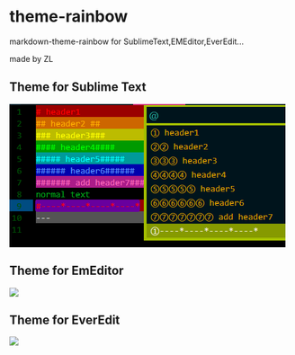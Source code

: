 # theme-rainbow

markdown-theme-rainbow for SublimeText,EMEditor,EverEdit...

made by ZL

## Theme for Sublime Text

<image  width="491" height="255" x="0" y="0"  src="data:image/png;base64,iVBORw0KGgoAAAANSUhEUgAAAesAAAD/CAYAAADRw/6YAAAABGdBTUEAALGPC/xhBQAAACBjSFJN
AAB6JgAAgIQAAPoAAACA6AAAdTAAAOpgAAA6mAAAF3CculE8AAAABmJLR0QA/wD/AP+gvaeTAAAA
CXBIWXMAAA7DAAAOwwHHb6hkAAAAB3RJTUUH5AIcAgsMyMgJ/QAATlNJREFUeNrtvX1wFNed9/uR
jSSkkWZAEkLClldIRsQYIhkFGew4xEbKkxTOLigl3xiXN4mpZe9zzRa5VVSWisjW1q6V8uah6llX
7Juy9+LNrh/Dc1GtzG5MJRUJxzaJIRBhERwcZGsglo1e0AszGknoxdb9o7tnTvf0SPMmzQz6fapU
muk+5/Sve6bm27+X0yeNe2tmiCMZY554DicItxTtK55ItAmLjurrrybaBEGImdsSbYAgCIIgCLOT
BsTVs15IXky0AYKQQLLfSLQFgiAsFOJZC4IgCEKSI2ItCIIgCEnOkkQbIAhC/PjOk2WJNkEQhHlA
PGtBEARBSHJErAVBEAQhyRGx1tkDbEvQsXfof4IgCIJgR4w566WwI1N76ZmAX91M2InsAU4CXcAT
QCdwLmHWJA/bgHL9tXF9BEEQhNQiSrFOh69lQyYwMR39MHHCECNDiBzAUEItSjybgPv01/1AYaIN
EgRBEKImSpWdgmsTcOEmmnAnTqz3hHi9DdgMRPqgwR0EhK0LzRsNtR/gJcv+J9BuFpilTTnBIfd+
y3tVbAHexRwp2KH/v2gZyzjWOeX/JkSsBUEQUpnoc9YXEhfyVnkJTchG9dcnle2RCnW50rdLf1+u
7N+BJsQv6X/9mG8QUOww/kbRBFw9xjZ9fHUcFUOoTyrnd5++XcWhj2W0M2w0kDSAIAjCrcEtWWA2
GmW/fuC4/toQ/Tz9fzmad3pGaW+03WazzaATs6e9QT+O1WNXqUATcyOsf07vU2Fp58Cch+4i2KsX
BEEQUp9b4qEoTgICnRfDOCOz7DPG3cbcVePls7QpZO4iLwfBXj0E34SMWsaa7QZAEFRW/M33WFYc
vH3inR/x0euJtk4QBCspLdbWvK41f23N8y4Ehg2Gx2u1URASSdqj3+buBwqh53d88H3zSiBpPELJ
D7/Hmgf6ufH9n3I90cYKguAnpcX6nP63A80rPonm0eYSHI6OF7NNfzK86Zdm6W8Xoi8kOG9tV9wm
CLGw7C/3suJzMHr8R1w7G7x/hjf46PtvaO1+uJf048/bthMEYeG5JXLWDsCrv85l9nB2tJxDE9rN
s7QxbChX/lu96lHM4e0nbMaxK24ThFhIq6ln+edgNAwBvvHvz3OjJxtHbT3LEm24IAhALJ71A7lQ
qGh9Zqb+gJRpOB5tiVfsOIBP5mnsV9HC3NYKcMPbPodWBKbmtY1KboPjljEMLz3XMl4uwfnxSL1t
q53GeOK1Ly7S+DzFtXezpOd3XFGE2pS37vmQ0dy7WfJ7LWc98NsPydlxN85H4YbksAUh4UQv1u/M
h/8aHa+GeB0JL8WwLZQtBuciHAPmDuPPtT/c4wiLgJq7ycwZY7QtkKNe8TffY1nuh1z/fgs30EPk
xWOMGvmYsx8yUXs3mXmfB36f6DMQhEXPLREGFwRhFgqdLMHHlO5Vpz36bZYV93Pjh5pQA3j+eI1p
pcsMv2dqBJa4ChJtvSAIiFgLwuLA52VKf1mwuhB6PrKp9g4IuiAIyYWItSAsBnKcpM+2v9Bpyoml
8XnSc2HaM5BoywVBIMWnblXviX0MQUhV3g+3Yb+XaVaRXgOE8JwLVlsmEOp57ok/Sr5aEJIB8awF
4Vbn7A0+JZvMz30egIEr/VC8jlU12u60R79NDv1Mk0N6jVo9fknmWQtCkiBiLQi3ODO8gfePYyz5
3EZWADOv/5TrfwTHju+x5off4+7Pexn+8U/x9WTj2PE97v7hV8n8+Bd88OM3Yj62IAjxIQ2YSbQR
0fI7CYMLi5j3vxm87TtPltm2TePzFH//qzj4kOtKFbggCKmBeNaCsAiY4fdc++GPuDFyNyt++D1W
/+Xng9qk8XlWfX+vPzwuCELykNIFZoIgRMb1H/+IAd3LXvPDrwbtn/7jL0xPORMEITkQsQ6T5Rug
bCVca4OehT54EWxYD7734Epvoq+EkOpoXrZUeQtCKhG9WJc7YIOlu2cCfnVz4c+iHKpXgfsUDOvC
NmAR1eIaKBiHixd14c2C9sXuQejXKkPd5o3uuoRzfVc/BBnX4HKXub0gCIIwO9GL9crboH8M3tGf
i1TpgNWZUHkTLizsSSzPBiZgGMABGRNgvWVYmgmTg/rrLJgcX1gbk5HlK4A+aDcEsxyqV8Pack1Q
IyGc65uRCZOjwe0FQRCE2YljNfhSbdUtVcDnmd/9kyYuoZjsg4EsWOUM3WYozNCyPwz+HhQo3mhQ
WNzirU72mb1HYxwV35VgcSyuCbbbauvqhyAvU38zoUcWLHb43oObdwXGstpjZW0tZPSF7/Ha2Wm1
mTWKnTYkJLVwCxBJNbggCKlN/HPWowsj1AB0QXvX3CHYHjQRmtTFTg3HRsqq9QHRXFsLq2qgxziW
LpCTV+BiV+D9Bszip4ru8g1QthpWjwa2GQLoFzF9HJXVD0HeBLSfCrwve8gi2EDOGr1dW+BGYfX1
2W9QJsfCvx49Z8O4vr1wxZKeUNsLgiAIsxM/sX4gHZhe8BC4HeGEuCejXHJbFdr+PshZBsvRBLL4
Lsjw6kIN0Asfr9AEsviiJlLDF81iOnwRfCshw6FvKIICp3ackN5mueapXjsV2HTlA8hZD4XlMKzc
hGRMBG5cgo5lYfkGyAGuRXETE831vSlCHXf+9RV3ok0QBGEeiI9YVzqg8Da4kpg1rq35UqxiXaSF
pb26OGRkwmSUx5pNYJZmAplQXTv3OKYQNuDT/y9fodk623GWZ2v/V9XCKss+63n5LHnhy20hBi3X
bip8V6IISYdzfdVagiJLUZsgCIIwK7GLdaUDVi+BK54F96pN+dLVSv7aCdX6NCtnreYtgkXc1kPe
XQtfEW7YPKkUdq0NQ9znFb2wzC53Phdr57q+H5lz+GXKua6qhYII8uOCIAiLldjEOoFCDeHlS3va
CGtqV9yYbeqTHuKeTRSHbfLFhrdtJS6FWTEINeie+hzX92KvpZZAbR+HSy4IgnCrE71YJ1io/diF
YC350nCmdsWDK9cgb7apT70wuR4ysgObVj+keaZGGJxRLYRcsAF6LuIPT6sYuWdTcVs0xCjUkVxf
dTqXqb0QV6QaXBBuTaIX6zy962oXmKZPTcPxKKu3YsUi3HbMq1B0gTtbq+42TSlTvO3+Pk18q3UB
nuyDoWWK56wUpRltjHC+yuX3NA/Wmh+PxNsuztf+56wOngIXrdcezvWVee6CIAiRIatuCUKKIvOs
BWHxIKtuCYIgCEKSI2ItCIIgCEmOiLUgCIIgJDkpvUTmcEOiLRCE1Obgbjf1RZaNvQVsPOyMajxB
EOaHlBZrQRCiI62uj/aaUYY6i9l4OMu0b1dDN+cbB+g6W0ZDa4TjVg3Sut3DcBR948HB3W7qkZsN
4dZDwuCCsMjY1dBN+7olHGoqo7Y5K2j/keYSqpuK6V/npq1B5tgZHNzt5nyjm/ONfRxMtDHCokPE
WhAWEWlVgzxVkUHLc/kcMbYxzgv7zCI0QxZ7nytguGKAF6oSbXVi0SINbuqL0unqTU+0OcIiRcLg
grBISGOc57dqIepnjG11fbTXTHK60wEV5vYzOHns7DjtWwfZ1REQ9/AY54V9PWzRHxxvDamnMc7z
yn58Lg6ZbiC8HGscoFwd0tIGAmH3PLWd5aFIuxq62V9hLN2bzukTJTzdYbZj7bVi6m54aa8ZDTrW
0WYXZXVOnmnVx7Lm+AVhARDPWhAWC1VjrMXFa4pozrSuZGNTCXtvhOjT6uQ0YzxYFdmhyms0AdzY
VEZLL5TXBLx2v1D7CtjYVEZ1UzGn8bB/3yC71EF6tf1amwK6cjzs3+317zaEms5if7sWW6HOoEXf
f6gTtmzvDo4WrBqgvQZamsqoPuFiKMfDU3oKYAZNqAUhkYhYx5GyTVD7EKyMfagoDg61tSDPrxJC
smKaPF96RB7yDFn0+KYoXBHZoYY6i/358KZ2F0NMUlyl76zzsiXHQYteBDZDFnvf0gRyZ51xXCcN
SpHYDE5e60yHnCm/oDdWe8jrLbDNu4Pmne+smKLr7Ep/JOFocwGnfVNsqfaa2ublZNDSpLWb6cjn
zV7Ic04hCMlC7At5qHgm4FfzsUTGHJRB7R1w8RT0rYSHNsAnbeBWm2yCO8bh1Huwcj1syIK2c+Zh
1j8EWZ/AObe5/WKmbBOUuczbPG7tGlnbxeP6bqqF8YvwXp+5vRAfhryR51zd3nQqI+wzfCMr5L7H
l00CU9Q3uqm39rO8N6rW/egr3qThpbIIhjpnOZ+qKZYDeTVuztdY9vks73uz/IIO8MzhMtN7QUg0
0Yv1hVHzaluVDlidCZU3F3wVrpXZwE3oA3BA5gRYlxLJXgo3B7XXjiyYsClyzcqE8dHg9osZ97ng
m56yMihzm7fH5fquhKXAYF9weyE+aN5iVkR9ypxTcGNh7Qzkoh20NGnCuauhm/2rYh5aEFKS+BWY
Xfg02NOeb8qgVon71iorUG2ohYpe+CRL8QzV9i6oLYLei0AFFGXqmzdA0QZze7fFS4/Irgnd41d2
r1wPG5QilV7dk/R3t/FmrW1A8zwNu0OxqRb8Q3ks3q5yftnKWHaes4F70GybydYYrm++YmeZEs53
bYCiiuBrKETB9SUMrdPCyOGGwtMYpzgnnf7r8TbG4Q8729FY7SHPpqAsQDr9PlhuslXztq0FZtHM
FxeEZCN+OesH0oHphfWq3dDWBm4PTPRqry/2oolSmxZidZ/TXnvQhKOtDXonNEFqa9ME8L1T0HYR
JtCEw9o+IqHOhA26ALVdhIlMqFgf2G0ItXGci72aeK23JLqN/cb5FW0w56PXPwRFwEWjnY2Rm2ph
aW9gHI8LajcFt7vjIVg+HDiWqyx07nv9Hdr1NQ4Xr+t7zjiHCf2c1PYi1PGhI5vLBPLCYVHnZQvZ
/KYjfmYcbXbRxSj1u70h27i96ZAz7f8eptX1KRXdRi4d8iq8HMQoWjNXjxu5Z7W4TRBSldhcYTVv
PZHAdawtTITxHIdwwqtjUSqE3xPvg0/ugjIl6nhXkSZkhtj1vQcrlkPRXQHP2W3J9bo/gjs2QPZK
bUzKNE/V3RZaxFauB9cEXFRywufcmie7fqXFSx8O5I6DjoXZe57ohbYw8vhxub426QwheoxCrtbt
fRxs1bxaa064vtFNve7RHsXLsZpJTp9YGeG0rbnscPLYiSlatw9wvnFA2RPwto82u9jZOKDktR20
nHVQvy7QuulwAZVKm6HOYg4xwH6n2qaY4n09QfnxSLzt4OlhgXy7eO3CQhGbWKt564ddsMMFVzwL
nrO25kuxirVdLtQ6iJrr1ttHxWwCo4+baQnfA2BTl2cKYSuU5TOnkDmy0Lz8WtjA7AyrIc4+OGUR
UTVvvalWC2+bUgNxur5BtQfRfgZCSGY68nl5TTf79w3ifi6fI60r2WgjNoanuryzmIaOyMav7ciP
aptpP04amoIfGapOobJvU2K6sZghi6efCz1HYq794dgqCAtBGjATt9EedsHSafj5wvhDXTeCc7sq
1lxoEB5o+0irHg8lDBO94VeEl22CsqXm/GrZJi2k3HYOWDnLsZR8spGL9ueO9X7Det7a7jjW/Lpd
3tvAn//W+9jlw2fDCK+fei/0DUVE13fM5uZFHcYtFeF29N4evO07T4Y3eU99Nrh16pPxEBHxGgUh
eUjpJ5gZHt9s033cbcw5tetUn2W6kdp+HuyeVXz0EPdsAjo6TpBrWmZ34z8x/4VZ5+J0fdvc4U3/
EuLDjO5Ra8+7tuzsLWBjkyyEIQjJRPzEutKhuVhXFjjLGMZ0n3CmdqnTjUzt44mRw7aZ+uRnVCus
ynIENm2yeKZ9Y1qR2l1l0OfWhM3qRRu554r1Wl48XpRt0j5mtzJmvK5vONO/hPgi84kFITWIXqwf
yIVCSzF5AvLVJizCbdskDCGeT6Fwn9OmSZVZnjbm97YVQTdCwx43eNTGbnDnK20m4OJFqFCT031w
yqHtr1WfZRyht203PWy2qWzxur4yz10QBCFAfHPWC0yr5NOERUwsOWtBEFILeTa4IAiCICQ5ItaC
IAiCkOSIWAuCIAhCkpPSU7fqZO6tsIh5ZU2iLRAEYaEQz1oQBEEQkhwRa0EQBEFIckSsBUEQBCHJ
SemctSAIsXFwt5v6IsvG3gI2Hg7vcaOx9hcEITxErAVhEaIu5LHxcPBCHucbB2ZdyCPW/iHt0pej
HE7QIiIHd7upR242hORDxHqh2QN0AScTcOxtQBHwaqIvgpBIdjV0s39VNoeaymzXqT7SXMJRxnl+
n5u2ZSFW5Yqh/2JDW260hy056tbA2t2CEA7xyVkba1l/zRH7WNGwCXhCf12OJohWdqCJFfr/HTZt
ntDHsrZX2aMfw9peCFz7Pdhfl3hc33A+a/XzVdsLpFUN8lRFBi3P5XMETUhe2OfmfKP+t2+QXWjr
PO99roDhigFeqIpf/0VJ1RhrcXGoqYyNTWVUNxXQxSj1u72JtkxIIWL3rMsd4PoMJhJYq+YksMxT
HsFLPgE4gE/017nASIg2Qzbt/eeq/++yaS/ABrRrH+qeLR7XN5zPWv18nSHaLELSGOf5rVqI2fDo
Hm/wwltlbOwIeID7d6dz5LCTGZw8dnac9q2D7OrI17zlGPoficjacV5QvFFrSD3IW/W5OPRc4Bhp
eDnWOOD/Stm1gUDYPU9t12u2xFjfWyOd0ydKeLrDbMfaa8XU3fDSXjMadKyZjnxqOwLjzeDkQu8A
5TlT7IIIr4uwWIlRrNOhYgn0j0FmdtAay/POJuA+5f0ey+sutB/uQn3bfUr7QjRxOAlsJiAw2wh4
fEb7l2zGRmm/mchDyzsUu+zC4up+dBtUniBYFK1trLZCsHCVY/Zwrbbs0P9ftLSzHmuTbu9Jgj1m
1dZor28nc3/WxvlA4PNV27wLLOb1sXUP72VF9I40r/SLxQxZ/OZaOlvUdG2rk9PrBniwKp+jxNb/
SEf4ppbX9LC8s5iNzVlaHrmmj4OtWtjYL9S+AjY+5wzcJOwDVDFWCt0M8TZuJCAg1OjHASNnHUAT
6gxamkp4xni/vZsXCAg2AKsGaK/IoKWpjCZ93KcasjkyWwrAly5CLYRNbO7wA0uBaXhnKqZhouYc
2g99P9qP9Uv6/3799UngOAFhOam/HkX74Tbav0pAoF6yaW9sf1fv+5KlfaRCXa707dLfq8KyA03c
DFv6sRfdl5S/UYLDvXuUa2Ecy2rHNuVanCRYvNFt2Wa5Hjssbe7Tx7EjHtc3nM/a7vNV2y9moQZY
MU3eLAKRxjgPrppiyJvu3zZDFj2+KQpXxKF/BAx1BnLdTe0uhpikuErfWedlS46DFl10Z8hi71su
hnI87KwzjuukQSkSm8HJa53poHuzAI3VHvJ6C0Lm1NPwsrNiiq6zgdzy0eYCTvum2FJtDmHn5WT4
c9AzHfm82Qt5TvvfxbSqQb5cBF0fSRGbED7Re9blDs17uZiEMcaRMNqEE77ummN/tKfej3YTAQGB
zCMg3IaHanAcTXi3KduPW8a0ep7bdPus7VQ26LYYItYFlBKIOBg49PddSjt1us4OZZxywice1zec
z1pSg35UIbXyeMOAJoIW8XJ706mMU/9wGb4R2iN9fNkkMEV9o9kLBhi2vDeq1v349O14qSyCoc7Q
50PVFMuBvBo352ss+3yW971ZpmKxZw6X2RaPpeHl2Hb9JkGW+BUiIEqxVsLfc/3gLgRz5aPtcqFW
1PxnKMGx5kujZTaBMcZVw8WhKJ+lTRFzi51D/9szR7tRzJ+zKuRG+PulOcaI1/WNpvZA8KN5e8FC
qIV74fSJ4ArlMucU3IhP/4UikIt20NJUFghhr1pYO0w2GXl0mYcuREF0Yp3o8LfBDmbPR8+VC91A
cC7WLhfqZfZ8aSJyoYYNhsdrzd8vFLOFvyH4hiLa63sHc3/Ws+XGK5Apa9eXMLQuuKgpILSWPCxa
aLs4J53+6wCx9o8ns099aqz2kGdTUBYgnX4fLDfZqnnb1gKzaOaLWxGhFmIl+jB45hJtupZ1uB0u
zeNeCCE/rv/fQ0C0nkALCRvi+RKakBk/1oZ4qJ5gl74tVx9TbW9wDu3mYIRAEVUus4eZY0ENO1sx
RGg2b9bOqy6y2aaG5KNFFU/rNiO3HOv1NT7P2T5ru89Xbb/Y6cjm8tYedtblc0QXn7S6vpBCC2j5
YbI51AEQa//4cLTZxc7GAep3e3kmhPC5velQNE0Zqp1T/vC1lkuHLRVeDpJFE+M8v89cPT7Tkc+b
1R5TcVs0iFAL8SA6sX7HJvb4sAuWTsPPFziHvZDTfcIJwcbKOTQh20xogTFysOUE8txWsRwhULjW
RaBoTT0vI8+9iegjA9YbBrVoTR0zHtc3nM/aLtwuQg0ECrFat2vi04SXY3o+d8t2N+e36w11UUnD
y7GaSU6fMCq+Y+0fr/Nw8tiJKVq3D3C+cUDZE/C2/YLuz2s7aDnroH5doHXT4QIqlTZDncUcYoD9
TrVNMcX7eoLy4xF523Xj2lexyGpvfLx2YXFwaz3BLJwf53Dm3YYjxHbzhOPFqwQeLqJieIiGoKuh
3ncxC/ZJNE/aaNOvt6lQ2pzTr4fVM46Htz0b8bi+4XzWoW7MFjEzHfm8vKab/fsGcT+XT0OTvaeX
pnuayzuLaeiIX/9w7KvtyI9qm2k/Tlvbnmmdq02J6cZihiyefq6MUMy1H2CmdSUbRZCFGEkDZhJt
RNS8mGgDBCFxvLImeNt3niwLq6/6bG/bx4lWTIX9bPBo+guCEBki1oKQosQi1gay6pYgpAYi1oKQ
osRDrAVBSA0S+EBvQRAEQRDCIcULzMS1FhYzf51oAwRBWCDEsxYEQRCEJEfEWhAEQRCSHBFrQRAE
QUhyRKwFQRAEIckRsRYEQRCEJEfEOtko3wZ79mjP604EO/bAjkQdXBAEQbAjerGudGgrbJn+ckOv
VTyfbNoBT+gPyS7fBnt2BLfZsQe26cZte8JGkMrhCUUk1faBA8GeJ/RztLT3D6MeX22/mNmk3YBY
/6K5vuF81urnq7ZXicv3QRAEYWGIcZ71NBxPgpUSnA4Y1Vd9yMuFUZvlmhzAJ/qqD7kOGLFZrskx
qq/iZGnvH0ZfBaTL2l4dRjm+qb3Auy/NvrpXONd3zs8a8+ertg8cKD7fh1uARD9uVB5XKgjhEf3j
RisdsJrEivX5PrivMPT+rpOQuw1CNhmFk2dg8zbtx9iWfnjpE9hzHyEZ7YIzzO559b8Lx8NYh7J8
mzbOuyehQrErSOjKNY/R2D/aBa+eVPZvCrY5qI1yvNls3fYElPsPBCdfVW5AdDt6T4J3Q+DzMB1L
tyWkWG+a+/p25s79WbNZsdOGd1+CO/bE4ftwnGTglTXBD0VJlYU85mshkLSqQVq3exhO0CIiB3e7
qUduNoT4k9pPMDt3XPvx37EHRk7CyS5NWHI7FbHpQhODCl1kdHHpVISjq0sXrVz9h1htr7d56ZwW
Uq0Y0UTI1N4Y56T5+Gr7SLlvmzbeyS7t/O7boZ0v4BfI0Xfh1XOB909gPpZJdHVB3OENbDOE2jgO
+rVU2fYElI/CS68G3m97AnjVHDEo2qy3eykw7rargXFn/yDDu77hfNYnLZ+v2h7g3Evx+T6kMLsa
utm/KptDTWW260wfaS7hKOM8v89N27IQYprA/ouNNLwcaxywZNMCa3cLi4MYxXqJlqs28EzAr24m
+pxsQppWbMKrdm3m+mG2C8EGtfFGdw6qgF7sgm1FWi63C9i0ARz9ulCjbTxTqgnkppO66JyzrEl9
DroqoEi5499Qrgl6SEHdpHmq774a2HTyDBRtgw2boEtxkx2jAWHtOqmNnZuH6SLet0dZNzsMDzWc
6zvnZw145/wg4/N9SAHSqgZ5qiKDlqZ8jmCsO93Dlhy9gR6CniGLvc8VcKxxgBeqSni6Izn6L0as
624b4l2/28sz4sEvGqIX6wujcEF5X+mA1ZnwwKfwztQCnoJd/tHaxJoLtRkmKNdsgzVfShj50miZ
TWCcDsChFWnNxaYd5vCxP2uxSQsHd82iUsZ1MImsdRydfkte+PhLyhvdcw4YpXn5T2wzRwLmvL5h
fNZ2uWbb84rD9yHFSGOc57dqIWK/R1Y3Bm+VsbHDCCEP0FznpKFVE4nHzo7TvnWQXR35mrebwP5H
IjrbcV5QbgKsIfWgmwSfi0PPBY5h681a2kAg7J6ntus1W2KE9TXSOX1CuXnR7Vh7rZi6G17aa0ZD
HstgBicXegekbnWREb8w+IVRyHOBKwNYILHeoeQfVUEp3AblG4Jzzaq4bdsDG96Fi04lZ1sIe8rN
7bssuVjuU8bU27/7EjiVvG7hNi2M6m+fgBCqPxfdr4WmQQsbF8U0apw4B+/eAffp0YK8HXNf3zvm
+qwvmnP42/bANqV9RRe86o3P9yGs0H4SUjXGWly8rIjWTGs+TxtvOrK5vNXD2mXjgB56bnVyet0A
D1blc5TE9j/SEf6pltf0sLyzmI3NWVoeuaaPg61a2Ngv1L4CNj7n9L/fvw9QBVIpdDPEe//udI4Y
23ShRj8OGDnrAJpQZ9DSVMIzxvvt3byAJVqwaoD2igxamspo0sd9qiGbIzYpgLSqQb5cBF1nb42b
SCE84pizToelwM1PF87642HkH+OSa+4KI1/66tz50rgyRxh5Q7l9QZmfoWDv2PC2+y2b56rijgan
A79323V87usbTq751SSsPUgmVkyT58sK7aHWedmSk87pDwICMUMWPb4pKlcAJLp/+KiFa03tLr68
fYziKqDDOI6Dluec/mPsfctF63YPO+vyOaJ79Q2HUexw8lqnh/2rptgFHAEaqz3k9Rb4hdpKGl52
VkzRdbbEH0k42lzAg/t62FLthY6A2OblZARy0B35vFntod45hXHTYvb00zl9omxRpwYWI/ET6weW
QuZn0LnAOevFON3nZCeU36fNDQ5VYT4yCoW5gfebdmiev1+gu2BU90pPdmn2PmGJdRu5Z1NxWxwo
36bZ0nUmsusbr6lzcfk+pCZD3nTTe3M42ByiNXB706lMkv7hMnwjdFHa48smgSnqG81eMMCw5b1R
te7HZ9jtpbIIhjrTQx6HqimWA3k1bs7XWPb5LO97s0zFYs8cLjO9V/PWaXV9tG93c75aqs4XE9GL
9QO5UKg+U+UzuDiS2CKccOY1h/PDayvEpgOFIcQhxCQunIOTTth2n2XKk+JtG4LuD/X2w7v9UKE0
P/6u1t9oY0x/ylXbnNQ8WGt+PBJv22562Kzh5DCubzifdSghVonL9yF1yFO8NdC8yqef06Z7ad6b
m7Y15grsMucU3EiO/gtFIBftoKWpLBDCXrWwdtgx07qSavpor/HwQpVTPOxFQvRi/U4YlboLQdfJ
wA+2+lrl5Kv2r1XUgihTcZT/QFqYNei1ilpIZS2qiuR8TtpsC6NdSFvMm2dv0xX8/tXZFHGu/eHY
ah0nxJjhfNbGdD7ra5W4fB9SkOtLGFoXCONa8Yd6TeHXcYpz0um/DpDo/vFk9qlPjdUe8mYp8oJ0
+n2wXNlieNvWArNo5osLghV5NrggLBY6srmMh511gU0Hd/dxUH+dxjgPrpoyh6rrvGwhm990JEH/
OHG02UUXo9TvDj2t0u1Nh5xpjEfMpNX1KRXdRi4d8iq8HMQI55srtGc68nmzF8prAucYD9Lwcqxm
FHpd4lUvIlL7oSiCIIRNoJAqUBnd1L6EVjV3qxRMaaIwyekTK3XvMtH943UdnDx2YorW7QOcbxxQ
9gS87aPNLnY2Dih5bQctZx3Urwu0bjpcQKXSZqizmEMMsN+ptimmeF9PUH48Em/bfnqY5KsXG9E/
bjQZePHFRFsgCAkj2seN+p8g9lzoucvq/N+QTyBLUH9BWIyktlhzLNEGCELCeOWNx4K2LfZngwvC
rYqItSCkKLGItUGiV82SVbcEITxErAUhRYmHWAuCkBpINbggCIIgJDki1oIgCIKQ5IhYC4IgCEKS
I2KditQ/QsOzj/KlLybi4Ov5yrMNfKU+9pEEQRCE8IhdrB92wQ7lL9In7seD+kdo+MFm1gB8cTNf
f/YRqi1Nqr/bwNd3lwCwZvejNHx3vaVFCV/6QUCE1PYB1vMVv0ia2/sxHV9tH8B0fNV2Qbs2zzb4
/4I+gzA+63Cu74J9H8KwVxAEYS5ieIJZOnwtGzKn4fho9MPEgTXLs2Gknw8ACrNZOjqG+UGCJThy
YeKjbgCcuVncHPFYRnGx1DHOzf7g9n6+mEMmYwz+2tpeQT2+qX0A9fgm2xc51d9toKxonL7Xm3n7
1/Zt5v6sw7m+C/d9CMdeQRCEuYh+6lalA1aTWKGuH6ChJj/k7psfnOFa7mbKikK1GKfv9Qvw8GZW
OkK1GcR9oJ/8Z+/BFarJaDcdv4LPPVrC0lBtet+nY6SUqjWhn8bkOdvML1vCOe9HaKjJpu/1qyx9
1LBrnL7XX7eI3Hq+otrd+z7N//xeYPcXN/N1q83WNmiep9Vuq62a0KrX7A3aLXZwtpkry5Wx1GN9
cTNff7QAT9A5qOc8+2f9RyrnvL6DdzUszPfhD9lUzWHvzw53EwsydUsQFg+3A38fVc912TAxBVen
E2f9+1/gUtslstbfS1bPGV77H6eZ+rMyiqY+pPmZN+l810vPmUtcaruNO2tz8Lx+nJ+/PELBljv5
tKOZn/24kz995OVPb1/i0k0n5RXTfHTgBG2m9lfooZ+utktcchZx77JBOv7ul5xS27/9MUMffUxn
2yXT8U3tz/Qz9G4nl9rU45tt73o/zPO+ZzX33uEkp2IFE2eb+dmPRyjYspqVq51Mvf2xviqnJpCZ
H2hjX2q7jTt33MPG9bdx6Yzu/t11J6Vp7/Oz/3GaS236NdhYzto/G6HzXc3/04Qa+l4/zs9fNq7l
Cvjkkt/e6u82UJbbrZ1n2yWy1n+Bsh1FZLVdoQeAQsprV5C5rIw7cwe0ds4i7l17F3c6tXHW1FVx
59IBPvxfH9uvKvr+lTk/63Cu74J9H8KwN1bqv9UctO0/X1sexUiCICQ7UYbB02EpkJkJOzLNu654
4EJiTyo4pGnFJnwdxBijv56jSTghzRHfnCHuieHoPKyAd9vN239YQ0NNNsZzn9bsLsU12k2H33t7
j1+eLaShppQvffE9zXv99Rl+qZ7jr89w7QsllOW6gG5gPavXZOE5GzoszRc3s6ponL7Xz/jPs/2f
3yf/2XtYtbuEdsV7XMoAHf+ot2v5gL5783EtLwG6ceZmgaOEqmdLqFKGn8sDnfuzDuf6Ltz3IRx7
BUEQrMS26lb/GLwTWDaOh12w2gEXFjI0Hpx/xLrUdlBuEW5ahwnKNQcTlH9kLKhNUL40iOBcaHTM
LjChxA/Gg8/LGuY21uOtL8TFOH2zCVlhNkvJYumjDTQ8at5lvcY3r32i3Lh08/Y/WkTUEoLX7Krk
S1/s1m8Wwvisw7m+C/Z9CMfexJLox4Umur8gpApR5qz14jKPRawrHbD6Nrg4Al3zb3z1d2dmyT+G
kVvsfZ/m3+UE520Vbn5whp8Nr5k1X+qx5mKDCCMXOtod8Drnwp+zVvK79Y/QUIM/V2zOIVtt0fsZ
eWDl2NXfbaAMXTTtjqPkn3/Zwqy55IBXHAjJh/KSTcc10HPqE3PmmgdxH/gAxw/mur4+Vi/Q92Fu
e9WcfnQs5oU85mshEGM5yuEELSJycLebeuRmQwgmSs96SnNFXBna6wTR/s/NtLOerzxbys3XX+ft
X5fwpR9sZukflOKnA7ro3DumCdIXN/P1R7O5pvxY/uzXZzQvLvdqQKSM9gB009yiCcqqEU1wTO0B
eJ0PMB9fbQ/Ar7t1ATKOr9o+Dxdo1huAEr50b75tQZmf/jFuYokO1BfiAszBXLvitsjwjozDmkKq
wVbEwvqs/3Hu6/vBgn0fwrA3QfiXqGwqs12i8khzCUcZ5/l9btqWzbLEZYr2X8wYNzmQzukTJTzd
kWiLhHCJfp710DRkLlHmVafDqiXgmVoQr9qPHtIcnXP6jC/C6T4+++k+wxFO97HmS22mds2ZC42C
9t91c9NRwueC5gYbdDM6AuTm+Ocgr9n9qNkb/LWPCbJY+QV9DvIXN/N1q0fZ8gF9o1msfDi2ueIf
XB7gJvmsUuyt/kIJS0e7uWKIWxifdTjXd8G+D+HYu8CkVQ3yVEUGLZa1pNPw0tzo5vxu7UrMkMXe
5woYrhjghapbp/9iJo1xnl83ypAvPdGmCFEQfc76wig4cmG1S5vCBTAxDb+6GfWQMRNiXrNKOPOa
7YVYJcS8WxNh/DjP57zbX5/hZ4XZNNRspuHZzYHtirfd/rtuVj2q5LVHu3F/UECZP89rFKXdQ8Oz
96B50GfwPLxZCRN38/Y/uvjKs/dY8uMRetu29g7iPhAiMhDGZx3O9V2w70M49s4zaYzz/FYtxPuM
ZV/j7gHKLdtmcPLY2XHatw6yqyNf81ZTuL+dFx6acV7Y18OWHO2dNaSexjjPK/vxuTik3ECk4eVY
o8UmSxsIhN3z1Ha9ZkuMsL6G2SM27Fh7rZi6G17da7Y/1uMNA2zBxaFL0+yvmYzoagiJR5bIFIQU
JdKcdVrVIK1b4WWrYNT10V4Dpzsn2eJ0mfKlmhgMwFsl7CW1+4cT8lXF08iHa0VsDlqaVvIMilD7
tNyy/z0BgUzDy7Hd0KDb4hdvpfjNOBZK3t2as9aEOsN/bO09fsH2izXp5OVo7ZpsxtWONcblEyXs
XdFHe82khMFTDHk2uCAsFlZMk+dLt4SPtdBo19mV/MamywxZ9PimKFxxC/SPALVwrandxRCTFFfp
O+u8bMlx0KIL6gxZ7H3LxVCOh511xnGdfqE23r/WmQ45U+zStzVWe8jrLQiZU0/Dy86KKbrOrvRH
Eo42F3DaN8WWanO8yBDqZ4CZjnze7IU851TgGm31QGeBiHMKE9vULUEQUoohrzlf+XjDgOYhtsKu
Bvs+bm+6vzQl1fuHy/CN0EVpjy+bBKaob3RjfRT8sOV9oKBLx6dvx0tlEQx1zpI/rppiOZBX4+Z8
jWWfz/K+N8uUGnjmcCBV4A9/S6FdSiOetSAsIgxvC5RirTmmCZUpfVK9/0KRVjVIW6Ob9hpoaSpj
Y1MZhzoXvrBLu0Zw+q1Ic/ZCspHSnvWxMneiTRCEhDERaYfrSxhap4Vhj6CHYcHiIQ5wft+Uknsd
pzgnnf7rAKneP54Ecth2NFZ7yLMp8gqQTr8P1IfDGt62tcAsmvniZqbYst3N+e3mrVu2uzm/dTYb
hWQipcVaEIQI6Mjm8tYedtblc6TVHCoFvXjJUqBFnZctZHOoAyDV+8eHo80udjYOUL/byzMhvHq3
Nx2KpjHK/dLq+rSKbj18reXSYUuFl4Nk0aQXwqnV4zMd+bxZ7aG+po+DraFvDGZjpiOf2g7zdEst
NC8FZqmGhMEFYZFgFEItr+njYBjt0/ByrGbSH0JN9f7xu45OHjvhYqhogPONbuUvYNfRZhddjFKv
72uvgZaz5sfrNR0u8Ldpb9SmX1lD5U2HizntC4xj/DXXxfGEhJQgpaduHSt7NtEmCELCmPh/DwRt
C+dxo/4ngM0S/lTn74Z8gliK9heEVETEWhBSlGjFGhL/bO5E9xeEVEPEWhBSlFjE2iDRq14lur8g
pAoi1oKJ9fdXcw89NP/2WogWq3ikthiutvPGh2EOevdaGkoz6P7DRc70LPQZRWFvihAPsRYEITWI
ssAsHb7mgh12f47ohoyFu9fS8NBqSgCKV/No7VrWW5qsv7+aRyu1iRIllRtouH+VpcVyNj9UzSN3
B7cPsIpHajewuTi4vR/T8dX2AUzHV22PyF4hkay/v5qGWrs/y+cdxndTvg+CIMxF9Etk/txmYYOH
XYRcCHgeKXFkwOQI3QCODLImJi1LOC4nJwPGBrXnC7mWZjB+c9wyShbZmZOMjQa391OcSTaT9PdY
2yuoxze1D6Ae32R7RPYKieS937ZjXVi0pHIDm1dM4lM+77m/m/J9EARhbuIXBi93wIYlcMUDFxbG
+GNfeY2G0pyQ+8evu7m6tIx7ckO1mKT7Dx/D3WWUZIZq4+P9thEKa4vJD9VkYogzH0LlvXmErDsd
6eHMzXw2r8gIae/g1Xb686vnsDfcULIW/jXZPDHEmVNXzEJQvJpHrXaPmMPgmgiZ7R6MKgw+SPa9
hk1252Kx2WKHNo758x6/7ub1C+abqnDsXX+/ep19vN92WRHfQOj8A4cy1sjc6YFswx4bW612X+DO
mL4P/+ubwfN3JAwuCLcmtwN/H5eRqrIhbRp+vXCP9muYuY9L7h5uW7GKHK+b46fdjOQWcOdn/TSf
6qSz7yb9n/RwyZ1GUVkmg3/o4Je/v4nzjuVMf9zOid/187HvJh9/1MOl8aWUFX7Kh20XedPUfpB+
Rrji7uHSbU7uzfJx5s1LnFbbf3QDr+8Gne4e0/FN7T8ZwdvXzyW3enyz7VeGCMPecK9OLqtX+Dhx
qpNLbn3MikIqVqRx6ZMRrYku1FzXjm9cyxX4/G004YPuP3Twy98btuXCjR6uDIVpSl4B9y7LwlWY
y/jVdk787ibOOwooyVvKyEc39CUsA2Kn2ZJG0T3FfEG1N6+AohsXOfG7Hu2cbnNSecdKim4L2BKO
vevvr+aejCHtc3H3cNuKUu65x8lt7kH6jWtXlkt2VgGrM/XP7zYn967MNx1LpaSylArHOB+e/lgb
Y2hwzu9mrN+HD7/YFmTHf762HEEQbj3i81CUcge4gGujMQ8VD+YOEdqEr23a+ObyYG1CmsHDTNA9
R5Ox0eG5BgnDXivXeMPkBV7jg+uTkJHpz4euvyuPrJGeIM80wCrWrMhg8Gp8CsMC3u0wZ3p8kJmB
S99XUplP/sQQF/y2XOONqz7IzQ/kgD+8bPbmP+ynewKyHYZAhWFv8WpKcyfp/jAQYXjvtz0MkkOp
pUYhC18gEhF0rODrNH69Pyg0biWc8PX8fB8EQUhl4vO40buWwMT0goW/zQTn87hpaRKUa4Yx6zBB
ueZggvKPBC/gHpR/DCI4Nx5EOPaGizUc63+g9CoKc2H8+izicXcu+UzSHRdhmF1gXEszIDOPzbV5
bLb0s2IOYYP/DMKx15FBFhmU3FtNyb3mXdYrMe69odxoDXPmVLvtkCWV+eTj4/2gm54wvpsL/X0Q
BCEliV2sDa/6ysLf6pt+tEuraSjVX+eW0VAbnGu+p7aae/TX+fdWU3JXD80fZZpytqpY3FNbTel1
N6+PFiqCV0xDbaDcd3NtHmusuc3cMhpqUdrnB+XG81WxKK2moXiIM6cmWDOXvSFzphb8uWgf77dp
xVAllRvYnMLTT/256JEemtuuoVXkl1GQUKsMr/pjk1c993ezn5yHYvs+CIKweIhdrBPoVWsVuat4
pDafsT9c5EyP9uOd3aMUE7Vd07zL4kktpFm8mkfvzeCqUlD0es8VTQiWDmpiqLYHYJjmD7Uf4NKb
WgGRqT0AF+nGfHy1PQA97ZwxHV+1XWvSHYa94bD+rjyy7ArK/IwzNoElgqB52+gpYkYnGcfi6t2d
Sz4wOB8f6Kz2GqLoDh22D9veSAr1ZieUVx3Wd/NUbN8HvjkfH4IgCMlIbDlrw6v2TMY0TEzoIULf
LNOptPD1RITTZybsp8+MRjj9y5p/tJnaZc2Nh2PvXHhuTppywty91lJ5PIxvErJWFOrzfpez+SFL
9XjPBGNkUHKXPqe3eDWPzlLhHAvvfTTEeGYelZWhCqS0m4uspYG69fX3W6r4w7H3w366JzIouTt4
LnPkaDcQjIzY30iF8d1cqO+DIAipTWye9V1LgGl4Z+EXd7clxLxmFft5rGbmnscaYh62iRA/ziph
/PCGY68d3RcGWVNbrIROfbx/1cc9ygM73vttD4VKm/Hrbs5wJ5v9c+Wv8cbVXBpKjdD/JN1/cMPd
ZbY5/ZjoucLrjgwaStUUAoq3rRWllZQqaYiRHt4fKabU3zgce4c5c6qH7NpiS348cm9b86on6f4o
jNREGN/N+fw+hCLRj/tM9f6CsFDI40YFIUWRhTySbyGQtKpBWrd7GE7QIiIHd7upR242bkVErAUh
RZElMpNvic1bUazT8HKscYByy3a7Gx1h/ojP1C1BEFKCtKpBnqrIoKVJEyrDw1TRPMos9j5XwLHG
AV6oKuHpDum/2JElRxOLiLUgLBLSGOf5rZrX94y6w+ey9TJncPLY2XHatw6yqyOfo4u8fygv3J5x
XtjXwxa9vtEqdIbnbuy32mDrzdrYaXjyeWq7XrMlRlhfI53TJ5SbFyWCUHfDG7hxCXFNhMSR0mL9
mPtA7IMIQorySqQdqsZYi4uXI/GOWp2cXjfAg1X5HGVx9z/SEX638poelncWs7E5SwtN1/RxsHUl
z6AIta+Ajc85/e/37wNUgVQK3Qzx3r87nSPGNl2o0Y8DRhg8gCbUGbQ0lfCM8X57Ny9giRasGqC9
IoOWpjKa9HGfasjmiIS5k4b4PG5UEITkZ8U0eb70YG8px8P+RjfnG92c3+017Zohix7fFIUrpH8k
qPncpnYXQ0xSXKXvrPOyJcdBiy66M2Sx9y0XQzkedtYZx3XSoOSdZ3DyWmc65EyxS9/WWO0hr7cg
ZN44DS87K6boOrvSH0k42lzAad8UW6rN55mXk0FLk9ZupiOfN3shz2me5VNeo1+jRjfnG/s4GNkl
EWIkpT1rQRAiY8ibbno/07qSjbqnqXlqA7Q1pJsEwO1Np1L6R8TwjdAe6ePLJoEp6hvNXjCAdTJo
UE5dX8gnDS+VRTDUmR7yOFRNsRzIq3Fzvsayz7ogUG+WKTXwzOFAqmAGJw1NgRsHw8uv3zeIW0Ll
C4Z41oKwiLB6SyqhPKoy5f1i779QpFUN0tbopr0GWprK2NhUxqHZhHkB0XL5DsgZ48GqRFuzeBDP
WhAWC9eXMLROC6OG6w2lMU5xTjr91wEWe/944vCHne1orPaQN2uRVzr9PlCf92d429YCs/mo4tai
Axn0dMT7ugihEM9aEBYLHdlcJpAXBdjVMOjPPaZVDfLlIuj6SJmjW+dlC9n8pkP6x4ujzS66GKXe
kh9XcXvTIWcaY9Z8Wl2fUtFt5NIhr8LLQYyiNXP1uBEpKK+Jb35Zm/42xVCnM+TNhhB/UvqhKCnJ
/hJYf7v+5lP4393wi0QbJaQir7wRvG2uh6Joedlp3mwyKpPNU4RUL0zb56H/hHme8mLuPxd2D0XR
to1xOcgOy5QrxdsOnrrloOUs1K9b4ve2rW2GOot5mQH2O11KFbllipjlPE2V6SEepGJnqzwQZeGJ
QayXwo5My7bP4OIIdCX6tFKAr66Eb2bEINa58ON8+NMgHBqJZoDw2V8CfzYJf9OXiCslhCAasYbE
PwEs1fsLQiKIXqwfyAXXZ/BzpVLxYRcsnTZvE+wRsRZiJFqxhsQ/WzvV+wvCQhO9WNsJ84KLtSJY
LAuElz/xQuNQcLtc4701/JwHP3XCW1chv8RmnDz4qQPemoStWTAyDieAb2YBE/BtfSmlr67UtykE
2YLSNhqx1m21RbHFrq3JFn3fyLhZhPeXwHo0ux4qhTtCHOqtq/Cv8fskhciJRawNEr1qVar3F4SF
InqxrnTA6iXgmYBf3Qy8v+KBCwtlviLChuh8pxi2ZipiordBEaWmUrhDFWxDuD4FJm3GMURvAr49
oQn3CHDiBmzPh/P6sb66EtaPBTxdQ7zfs/F+592z1m32H1t/rwq21T7jvVWIxbNOSuIh1oIgpAbR
V4NfGIWL0+DKhB0uWH0bXFxIoVZQvcN/9WlCmq+70d/JgdwJs9A0DsLI7bA+1zLQZOhxAN7zAVNa
3z/dCIis0eYXfWbh/EUffAIsT8D8yP0O7br47RmCtybgDgd8VbHvrQlYvwy+mgvbszQxF49ZEAQh
qYhhnnU6VCwBPoMrn2le9YZcIAEFZt5ZHlqQvwRGJi0bR8CbHyyifxozt/kbQ+j0OsjBEfyxdPW1
FVPFN5pgLzTLb4fcLPhpqWXHp+a3/9oDd5fCN/M1cbcL2QuCIAgJJXqxfjgbmIbjen76Qjp8LRsq
HNCVRAVmy2+PfYxwMULnI+PwbSXknuwMfwp33D77TY8gCIKQMKIU63RYCnhUj3UKPJ9BYaJPycLw
p3CHNdqfC07gT/EUp1zYmBm6oCwRWIvH7PhOsV5Q5oVvOmH/1PxXlwuCIAgREWXOegpuAoUZyrZ0
cN0GE4k+JQuHRoFMaFKm9O9fBrmfwnvxFKUR8AJOJbS+vyR0NXW8jrc+x373qXEtDL4/N/QQX12p
RQLeuwG/0HPa6/PhO5Z2g9PaWN9BEARBSADRh8F/NaE9FGWHS9mohMWThiH43+ma1+ifxjRPTw47
Na5VUxt54pFxeC9DeYCvdQoZ8M1S+Cb2FeNz0ejVzsmfl1ambv2iD4qLYWs+/DQ/0Mfwto3Kb7UI
zchfby0FrgYKzdTtW/VtMnVLEARhwZDHjQpCiiJTtwRh8SALeQiCIAhCkiNiLQiCIAhJjqxnLQiL
mEQ/rnOx9xeEcFnC1/8+0TaEx8/MdmaQTSO13OA+xrkr0dYJQtzIYIB8fkMR/zVvx1AXsth4OHgh
i/ONA2EvhCH9I+8f8nOxWWJzITm42009crORjKRsGPzz1NHDX4hQC7cckxTQw1/Qw1/My/i7Grpp
X7eEQ01ltss/HmkuobqpmP51btoaxqV/nPsvVtLq+jjf6A787fYm2qSUImXFei0PJNoEQZhXPFTF
fcy0qkGeqsigRVnLOQ0vzcqPaHMdzJDF3ucKGK4Y4IUq6R+v/ouVXQ3dtNeM0nW2jI1N+p947xGR
sjnrXAoSbYIgzCvxjhqlMc7zW7UQ6zP+bV6ONQ7A2TI2WsKuMzh57Ow47VsH2dWRz1HpH1P/I0TC
OC/s62GL/swja0g9jXGeV/bjc3HIcgNxrHGAcnVISxsIhN3z1Ha9ZkuM9b010jl9ooSnO8x2rL1W
TN0NL+01o0HHSsPLTlkfPGZS1rMWBCFCqsZYi4vXlB/Mxxs8lPcWhP4RbXVymjEerJL+MfePgPIa
TQA3NpXR0gvlNX0c1Pf5hdpXwMamMqqbijmNh/37BtmlDtJb4Pdiq5sK6MrxsF8JPRtCTWexv12L
rVBn0KLvP9QJW7Z3B0cLVg3QXgMtTWVUn3AxlOPhKSMFUDdOOQ4uiFDHRMp61oIgRMiKafJ8WYr3
Nc6Dq6YYwsP5xgFto8X7miGLHt8UlSsApH9s/cNnqLPYnw9vanfx5e1jFFcBHUCdly05Dlqec/qP
sfctF63bPeysy+dIq+bVNxwOjDeDk9c6PexfNcUu4AjQWO0hr7eAjTZ5d+38DI+4xB9JONpcwIP7
ethS7YWOQBg7LyeDlqaVWruOfN6s9lDvnAKyeHzZJDBFfaObevUAUjUfEeJZJ4wX+Qkt3J9oM8Te
JGFh7B3yqsvCTlGYA3lkc0j10CyFP26lj/SPrX+4DN/ICrlPE79R6pU8ebs1lK2jFnUFQtmaEFcW
Wc/HQtUUy4HyGuU4jUroXaU3yy/oAM8ctuSkfS4ONQXy1dVnHVA0QHNdxJdm0RKDWF+A2/+n+S/t
zQSdhvpD18I/8SI7E2TJXNzPi/w1ACvwUsBvgZ1ir9i7QPbmOYNXmuu6pHmCM2Sx95IDisb9IVeA
MqWP9I+t/0KRVjVIW6PbH5rWQtiR3zTMG61ZdAHLl0m1fLhEHwZPewM+uw9mvqxvuAC3vwGflcHM
wk6nup9+4B5+C8B1nKzg2oJaEAkrWM5ufkIpXuCf+DfgW7Qk2iyx99a39/oShtYFwqCQTr8P1i4b
BxRPzrcEt/4yjXGKc9Lpvw4g/WPrH08cgbCzDY3VHvJsCsoCaLYvV7YY3ra1wCzWwrCjNzLYXzHG
g1X5HOmI93VYPETpWV/QevqFGqASPssH/9d0IXiRn7Cbb3MV+Dd+wm5+wlngBN9mN//E5QW0JTx+
Sz3P8i3+xFWcXGWYw/wtX9JvNJIPsfcWsrcjm8t42KmHHmfI4jfX0smr8HIQvXBp3ShD17IDP/B1
XraQzW86pH/M/ePE0WYXXYxSP8s8Zbc3HXKmMZZ1SavrM4XBtVw6Ztv3mavHZzryedNS3BYVrVl0
MaXluXUeb/BQjoM3m7NiGHhxkcbX/z6KVbcML/obZi867d/hNhd8Og8Pc7A8wez/JFA9sZPdbOZ7
/C1ruZ9/5Nts5b/zpQW6hJFwmb/mR1RRwy9ZwWYKOMO/8RXgTxzm2USbJ/Ymnb33sTtk7+woVt3S
KoCneVPxykyPzFSKfrTpPx761ak60j+m/nNh9wQzbdsYl4PssOapA9528NQtBy1noX7dEtOUKrXN
UGcxLzPAfqdLOQfLFDEdw9s2VabPUiwWbK95CpgwN1GK9UeQ9h9wW5kizHbb4kgEYl3PY/wtaxfu
KkbFi/yEe5L0pkLsTRZ74y3WoE/HWZU9S4jUPH/W+pQu6R9bf0GIhihz1nfBzCPAG1phWUK5TCEw
rIvzKq7atHlRD48HsHpamkeu9i2lgx/worJlJ7v5immUGn7JX/OaYovmKals56fUhwhrDnA/2OwT
e+3tfZsD/Bt/ZmrzrVkE+VaxN74caS7haF0f7Y1unuoMIUb6QyxqW6V/vPsLQjRE6VmHGu3fgUqY
qYy/pTaedfCPpYr1h1MQUo/58KxVEr3q1GLvLwjhEkex1vPYn/7f82NpyDD42xzgLYb5AS/qnuLy
pMxPCkLkzLdYC4KQGsTpCWb/Cbe74bNHEnAKAyynUK/77mM5pQwnwApBEARBmC9imGf973DbYOD9
fHnUEaEKtyAIgiDcGkQv1jN/CZ8m2nyAev7W9rUgCIIg3BrIs8EFQRAEIclJWbEeYSDRJgjCvLKU
7kSbIAhCkpCyYn2ZdxJtgiDMK8t4N9EmCIKQJCyxTolKFX5PK+vWrSPj2kqW3MhNtDmCEDc+zR5j
ovQaf7g3gz/QELLdn9OcaFMFQVgg4jR1a+GZZIzxez9k/N4PE22KIAiCIMwrKRsGFwRBEITFQsp6
1oIgxE6iH7cp/eVxpUJ4iFgLwiIkra6P9ppRhjqL2Xg4eCGK840D/mUQpX/y9Y83mj34l9i0I5zV
xkxj6ktwLu9MzMpjkdqb7IhYC8Iiw/8j1lRm+yN2pLmEo4zz/D43bctmWSJS+iekv5A4jJssO4bm
+aZExFoQFhFpVYM8VZFBS1M+R+v6OG/7w+OgpWkle58r4FjjAC9UlfB0h/RPhv5CYplpXclGS7Qj
rWqQ1u0ehm/M703VLGKdDl/LhkxgYhp+bvOletgFLnXDNBwfRRCE5CONcZ7f6mH4bJkW6rT88KQx
zvP7elh7zamHQp08dnac9q2D7OrI17w96Z+w/uGGcoPz4OmcPmEWfONYW3LUdg7L90ULY5erG33R
ffdUm+w8ULPNDlM4PpSt1pB9OPYawpqHvS0Hd7upp4Dq9imlnWPW9EBjtYc8n4uX5zllYV8N/rAL
dmRD5jR4QvR8IBdcn8FFDxz3wPEJYAk8vHR+LRYEITqqxliLi9daZ9mf4+BN9Ye01clpxniwSvon
vH/YOGhpKmOj/tfSO8WW7X0c1Pf6xQ8Xh/Q21WdDCHVvgX+cQ53pkRjhJ6+ih3oK/GPkVQzwgnI+
B3e7qc8J2NLSO0p9Y8BeAHyKrU3FnPaNUr9vkF0R2Ov3gM/q45xwQUUPbQ3jZoNzPLRuH+PyiTKq
mwroYpT63V7bc0urGuTLRdB1af7z4vZi/dGELsKhvOR0cN0G/Tehy9h2E/o/A9ft82yyIAhRsWKa
PF96yB+VxmoPeb1ZJg9ihix6fFMUrpD+Ce8fJs8cNnuBTe0uhpikuErfUOdlS46DllkKrx5v8FDu
c3EoHlXpSnX70WYXXQTORxO7dE6/FbCl6bAmkF/WRXSGLJ4+HNg/QxZ7LzkgZxpj9fZw7NWub4G/
aG+mI5+XO9PJq/Cabwxy4LIeiZjByWud6ZAz5b8xCBrTN8sNWByxD4N33Zyj2+1aeHx0KrBJDYmX
o4i4IAjJwpDX3jvy/2ieCP6xc3vTqZT+SdE/XIJDwoHjNt41Cj4X7pB9x3lw1RTMcmMRCaHOGdBu
YJhiy3Y357db+tlcIzWEbYTtw7E3jXGKc4CcAc43WteVyDC/9WXzm47A2yPNJbbj+r3qswtTbR7d
Q1HKbwc+0/MBS2GHC1zTcHFaGzInqlEFQZhn8pxTtts1r8NlW8hUpvSR/ontPxdpjPPCPjftjQOg
hHuHwh4h+UjDS3Ojm3Y9NG0Xtk8EC+lVQ6zV4CsdsGEJeCbgVzehPBEX8EmePfZ1fzgEAPfPeOzA
K0qTZzn2dVML3D97DLXJl/e/xP9Vs0xpcYOz/88eDr2ZgFMShPng+hKG1mnhPNUTSMNLZRF0nQ32
6jSPJJ3+6wDSP7H9w6DOy5ac4IIyFbc3PciharxrFMNT1ULvwXY8uCr8m4bImN3exxs8lM9S5BWR
vXF64MxCe9UQrWfd9anWtXAJXPFoQu3ns6grBqPjFQ489hiPqX+qCgO8csC8/zGzUAO8eWiPpY0I
tXCL0ZHNZTzsrDNvNvJ9th5CnZct6GFB6Z/Y/uFwfQlDak4YL8dMoWM4eiMDcgJ27GroDnqKmtub
DkUefyFY425rNXacaHVy2jfFlq2Dtjlhv71Kzj2tapBWy5S3uez157mLBmiuI2Yaqz3k4eDCAnnV
EPWzwT+FCTSP+oKyeeVtMPGZ5KsFIQmZIYu9b7lYXqNWBnvZWTFlW82ahpdjNZP+4h/pn9j+YX3G
Hfm82QvlNW7ONxrh8ALTT/JM60palDb7V2VzyBIqP9pcoInodq1NPQXzEnqeIYu9zxXQleNhf6N2
LO2vO1Axbgi6bkv79jEun43c3pnWlRzqTPeft/8vRKV3KAyveqjTGXI613yQBszM2uJhFyy1mWdd
6YDVumd9AS0EvmEJ9I/BO/MVLjHT0NAQ+yCCkKL8+X8PXiLzO0+WzdkvnMcwBub8zvIELumfkP7C
4sRerA0hDuIzuDgS8JwfyIVCxTlfQKEGEWthcROtWIP52dS2YlIxFfazraX/wvcXFh9ze9ZJjIi1
sJiJRawNEr1qlPSXVbeE8BCxFoQUJR5iLQhCahBlgZkgCIIgCAuFiLUgCIIgJDkpHQYXhMXMK28E
b5MwuCDcmohYC0KKYifWH32QaKsEQZgPJAwuCIIgCEmOiLUgCIIgJDki1oIgCIKQ5IhYC4IgCEKS
I2ItCIIgCEnOLOtZp8PXsiETmLBZyAOApbAjU3tprGktCELKsPVr3WwpsGwcOMqzP/9eok0TBEHB
XqwfdoELYBo8S2CptYFFyGfTfEEQko+qNg5sWIvv6j/w7M//xbRr3UMXOPDk4/RcLOHfOhJtaDj8
iG89+d/wnKrk+NVE23IL2lv6KnsfWsnFV2p5K9G23Ir2hol9GPyjCbjogeOjIbpNwbUJOO6Bn08m
+hwEQYiAdQ9d4EB5H//1SgnPn/qXoP2XTlXy7Cv/gKe8m70P/VWizQ1N6at866G/Aj7AM3ad4atA
VRvfqkq0YbeIvYZtVz9hZKyP68C6h9rYUZpow24ReyPEXqy7bmJardyOCxLyFoSUo/RVHim9zun/
eIJL/o1/xY5vdHPgyTa2+rf9C8f/4ygjpXuT+MfuTTw5f8eBJ/dyJyvY8I1uDpT3cfVGst5gpJa9
626cx1PezYFv/DdyWc8jT3bz5zl9dCbasFvE3kiZ+wlmD7tgaaicNfhD4jclZy0IC0nkTzD7K3Z8
4+9wdSnh7ao2DmxYwR+vXudzpXDaGjqsatO8cJO4Jxf+vHuK5NpTy17tO/O5bPBd/QfbSExykWr2
ho9UgwvCYqH0y9zJ25zrULZ11PLsK5UcHwnRp+P/44+sp6I00cYHo+XWuynt+Qf+OHaZ0z0bOfBk
Nwe+9qNEm3ZL2Lv1a90ceHIvtB+lZ+xtLrKXA08mb2ok1eyNFKkME4TFwrKV5Iydj9BD/heGx/6O
0mWJNj6YS6cquXQK4Ed8awMMd9TybEeirbp17H3r5yValKX0VfYC109V8uypRFt169gbKSLWgrCI
8PkiX+njum+IUv+7H/GtJx+nWG1gDefqleYq1srydQ9d4M9L85QWQ/zRUh0dPK3scnCY3s8KlpcC
Vy2bS19l70NfIke9BtbwqNg7t73ZK1lhtz3V7E1hJGctCClKxDnrqjYOFJ+3z5NWtXFgA7Y/flu/
1k1pT6pM4xKEWxN7z7rSAauXmJvtcAGfwcURrVL8gVwoVFLemZn6A1KmZ5nyJQhCwrjRh6/8DtZB
BKHwv2J59hCeG4k2XhAWN/ZifWEULszR850RBEFIIa6+ycfVf8emKrjUEWafqv+Dz/Ee/3U10cYL
wuJGqsEFYdHwLxxvf5vcDcp86qo2rSJ5w1pgLVue7ObAN15lHaAVQq3gj+3JO21LEBYLc+esBUFI
SiKfZ62x7qEL/Hnhe3PMndbmq97Zf2vNVRWEVEXEWhBSlGjFGjA9G9wqxkZlbuo8G1wQbn1ErAUh
RYlJrHVk1S1BSA1ErAUhRYmHWAuCkBpIgZkgCIIgJDki1oIgCIKQ5IhYC4IgCEKSI88GF4RbiLvW
JNoCQRDmA/GsBUEQBCHJEbEWBEEQhCRHxFoQBEEQkhwRa0EQBEFIcuShKIIgCIKQ5IhnLQiCIAhJ
joi1IAiCICQ5ItaCIAiCkOSIWAuCIAhCkiNiLQiCIAhJjoi1IAiCICQ5ItaCIAiCkOSIWAuCIAhC
kiNiLQiCIAhJjoi1IAiCICQ5ItaCIAiCkOT8/1PRC2QoxxPvAAAAJXRFWHRkYXRlOmNyZWF0ZQAy
MDIwLTAyLTI3VDE4OjExOjEyKzA4OjAwJiy3DAAAACV0RVh0ZGF0ZTptb2RpZnkAMjAyMC0wMi0y
N1QxODoxMToxMiswODowMFdxD7AAAAAASUVORK5CYII=" />


## Theme for EmEditor

![](zl-EM-MD-theme.png)

## Theme for EverEdit

![](zl-EE-MD-theme.png)

